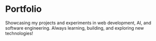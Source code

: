# Portfolio
Showcasing my projects and experiments in web development, AI, and software engineering. Always learning, building, and exploring new technologies!
